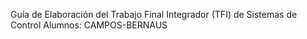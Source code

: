 Guía de Elaboración del Trabajo Final Integrador (TFI) de Sistemas de Control
Alumnos: CAMPOS-BERNAUS
